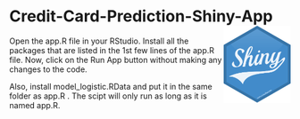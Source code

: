 # Credit-Card-Prediction-Shiny-App                      <img src="logo.png" align="right" width="120" height="139">

Open the app.R file in your RStudio. Install all the packages that are listed in the 1st few lines of the app.R file. Now, click on the Run App button without making any changes to the code. 

Also, install model_logistic.RData and put it in the same folder as app.R . The scipt will only run as long as it is named app.R.
